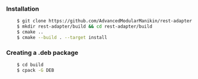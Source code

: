 ### Installation
```bash
    $ git clone https://github.com/AdvancedModularManikin/rest-adapter
    $ mkdir rest-adapter/build && cd rest-adapter/build
    $ cmake ..
    $ cmake --build . --target install
```

### Creating a .deb package
```bash
    $ cd build
    $ cpack -G DEB
```

